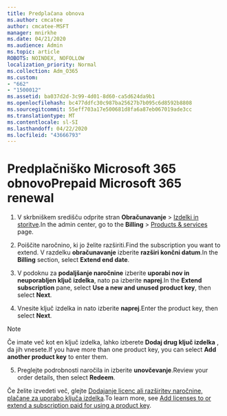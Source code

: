 ```yaml
---
title: Predplačana obnova
ms.author: cmcatee
author: cmcatee-MSFT
manager: mnirkhe
ms.date: 04/21/2020
ms.audience: Admin
ms.topic: article
ROBOTS: NOINDEX, NOFOLLOW
localization_priority: Normal
ms.collection: Adm_O365
ms.custom:
- "662"
- "1500012"
ms.assetid: ba037d2d-3c99-4d01-8d60-ca5d624da9b1
ms.openlocfilehash: bc477ddfc30c987ba25627b7b095c6d8592b8808
ms.sourcegitcommit: 55eff703a17e500681d8fa6a87eb067019ade3cc
ms.translationtype: MT
ms.contentlocale: sl-SI
ms.lasthandoff: 04/22/2020
ms.locfileid: "43666793"
---
```

# <a name="prepaid-microsoft-365-renewal"></a><span data-ttu-id="6f075-102">Predplačniško Microsoft 365 obnovo</span><span class="sxs-lookup"><span data-stu-id="6f075-102">Prepaid Microsoft 365 renewal</span></span>

1. <span data-ttu-id="6f075-103">V skrbniškem središču odprite stran **Obračunavanje** \> [Izdelki in storitve](https://go.microsoft.com/fwlink/p/?linkid=842054).</span><span class="sxs-lookup"><span data-stu-id="6f075-103">In the admin center, go to the **Billing** \> [Products & services](https://go.microsoft.com/fwlink/p/?linkid=842054) page.</span></span>

2. <span data-ttu-id="6f075-104">Poiščite naročnino, ki jo želite razširiti.</span><span class="sxs-lookup"><span data-stu-id="6f075-104">Find the subscription you want to extend.</span></span> <span data-ttu-id="6f075-105">V razdelku **obračunavanje** izberite **razširi končni datum**.</span><span class="sxs-lookup"><span data-stu-id="6f075-105">In the **Billing** section, select **Extend end date**.</span></span>

3. <span data-ttu-id="6f075-106">V podoknu za **podaljšanje naročnine** izberite **uporabi nov in neuporabljen ključ izdelka**, nato pa izberite **naprej**.</span><span class="sxs-lookup"><span data-stu-id="6f075-106">In the **Extend subscription** pane, select **Use a new and unused product key**, then select **Next**.</span></span>

4. <span data-ttu-id="6f075-107">Vnesite ključ izdelka in nato izberite **naprej**.</span><span class="sxs-lookup"><span data-stu-id="6f075-107">Enter the product key, then select **Next**.</span></span>

> [!NOTE]
> <span data-ttu-id="6f075-108">Če imate več kot en ključ izdelka, lahko izberete **Dodaj drug ključ izdelka** , da jih vnesete.</span><span class="sxs-lookup"><span data-stu-id="6f075-108">If you have more than one product key, you can select **Add another product key** to enter them.</span></span>

5. <span data-ttu-id="6f075-109">Preglejte podrobnosti naročila in izberite **unovčevanje**.</span><span class="sxs-lookup"><span data-stu-id="6f075-109">Review your order details, then select **Redeem**.</span></span>

<span data-ttu-id="6f075-110">Če želite izvedeti več, glejte [Dodajanje licenc ali razširitev naročnine, plačane za uporabo ključa izdelka](https://docs.microsoft.com/office365/admin/misc/add-licenses-using-product-key).</span><span class="sxs-lookup"><span data-stu-id="6f075-110">To learn more, see [Add licenses to or extend a subscription paid for using a product key](https://docs.microsoft.com/office365/admin/misc/add-licenses-using-product-key).</span></span>